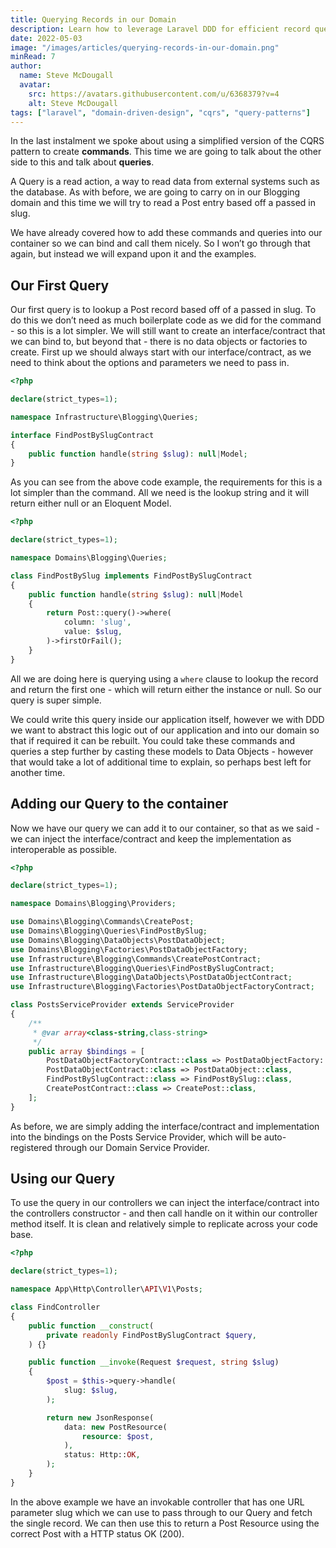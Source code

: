 ```yaml
---
title: Querying Records in our Domain
description: Learn how to leverage Laravel DDD for efficient record queries. Simplify read actions in your application.
date: 2022-05-03
image: "/images/articles/querying-records-in-our-domain.png"
minRead: 7
author:
  name: Steve McDougall
  avatar:
    src: https://avatars.githubusercontent.com/u/6368379?v=4
    alt: Steve McDougall
tags: ["laravel", "domain-driven-design", "cqrs", "query-patterns"]
---
```


In the last instalment we spoke about using a simplified version of the CQRS pattern to create **commands**. This time we are going to talk about the other side to this and talk about **queries**.

A Query is a read action, a way to read data from external systems such as the database. As with before, we are going to carry on in our Blogging domain and this time we will try to read a Post entry based off a passed in slug.

We have already covered how to add these commands and queries into our container so we can bind and call them nicely. So I won’t go through that again, but instead we will expand upon it and the examples.

## Our First Query

Our first query is to lookup a Post record based off of a passed in slug. To do this we don’t need as much boilerplate code as we did for the command - so this is a lot simpler. We will still want to create an interface/contract that we can bind to, but beyond that - there is no data objects or factories to create. First up we should always start with our interface/contract, as we need to think about the options and parameters we need to pass in.

```php
<?php

declare(strict_types=1);

namespace Infrastructure\Blogging\Queries;

interface FindPostBySlugContract
{
    public function handle(string $slug): null|Model;
}
```

As you can see from the above code example, the requirements for this is a lot simpler than the command. All we need is the lookup string and it will return either null or an Eloquent Model.

```php
<?php

declare(strict_types=1);

namespace Domains\Blogging\Queries;

class FindPostBySlug implements FindPostBySlugContract
{
    public function handle(string $slug): null|Model
    {
        return Post::query()->where(
            column: 'slug',
            value: $slug,
        )->firstOrFail();
    }
}
```

All we are doing here is querying using a `where` clause to lookup the record and return the first one - which will return either the instance or null. So our query is super simple.

We could write this query inside our application itself, however we with DDD we want to abstract this logic out of our application and into our domain so that if required it can be rebuilt. You could take these commands and queries a step further by casting these models to Data Objects - however that would take a lot of additional time to explain, so perhaps best left for another time.

## Adding our Query to the container

Now we have our query we can add it to our container, so that as we said - we can inject the interface/contract and keep the implementation as interoperable as possible.

```php
<?php

declare(strict_types=1);

namespace Domains\Blogging\Providers;

use Domains\Blogging\Commands\CreatePost;
use Domains\Blogging\Queries\FindPostBySlug;
use Domains\Blogging\DataObjects\PostDataObject;
use Domains\Blogging\Factories\PostDataObjectFactory;
use Infrastructure\Blogging\Commands\CreatePostContract;
use Infrastructure\Blogging\Queries\FindPostBySlugContract;
use Infrastructure\Blogging\DataObjects\PostDataObjectContract;
use Infrastructure\Blogging\Factories\PostDataObjectFactoryContract;

class PostsServiceProvider extends ServiceProvider
{
    /**
     * @var array<class-string,class-string>
     */
    public array $bindings = [
        PostDataObjectFactoryContract::class => PostDataObjectFactory::class,
        PostDataObjectContract::class => PostDataObject::class,
        FindPostBySlugContract::class => FindPostBySlug::class,
        CreatePostContract::class => CreatePost::class,
    ];
}
```

As before, we are simply adding the interface/contract and implementation into the bindings on the Posts Service Provider, which will be auto-registered through our Domain Service Provider.

## Using our Query

To use the query in our controllers we can inject the interface/contract into the controllers constructor - and then call handle on it within our controller method itself. It is clean and relatively simple to replicate across your code base.

```php
<?php

declare(strict_types=1);

namespace App\Http\Controller\API\V1\Posts;

class FindController
{
    public function __construct(
        private readonly FindPostBySlugContract $query,
    ) {}

    public function __invoke(Request $request, string $slug)
    {
        $post = $this->query->handle(
            slug: $slug,
        );

        return new JsonResponse(
            data: new PostResource(
                resource: $post,
            ),
            status: Http::OK,
        );
    }
}
```

In the above example we have an invokable controller that has one URL parameter slug which we can use to pass through to our Query and fetch the single record. We can then use this to return a Post Resource using the correct Post with a HTTP status OK (200).

